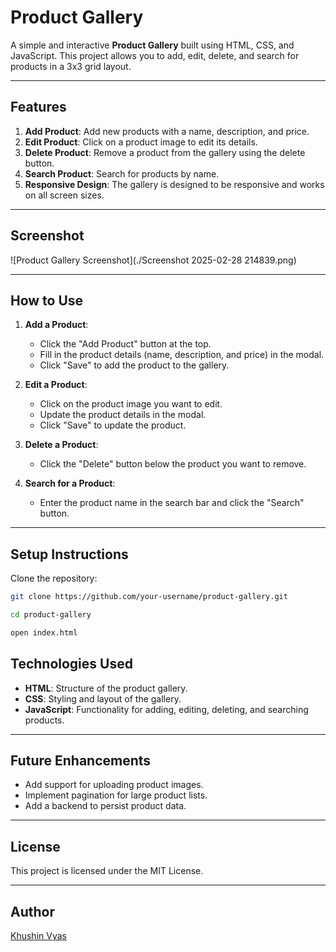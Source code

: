 # Product Gallery

A simple and interactive **Product Gallery** built using HTML, CSS, and JavaScript. This project allows you to add, edit, delete, and search for products in a 3x3 grid layout.

---

## Features

1. **Add Product**: Add new products with a name, description, and price.
2. **Edit Product**: Click on a product image to edit its details.
3. **Delete Product**: Remove a product from the gallery using the delete button.
4. **Search Product**: Search for products by name.
5. **Responsive Design**: The gallery is designed to be responsive and works on all screen sizes.

---

## Screenshot

<!-- Add your project screenshot here -->
![Product Gallery Screenshot](./Screenshot 2025-02-28 214839.png)

---

## How to Use

1. **Add a Product**:
   - Click the "Add Product" button at the top.
   - Fill in the product details (name, description, and price) in the modal.
   - Click "Save" to add the product to the gallery.

2. **Edit a Product**:
   - Click on the product image you want to edit.
   - Update the product details in the modal.
   - Click "Save" to update the product.

3. **Delete a Product**:
   - Click the "Delete" button below the product you want to remove.

4. **Search for a Product**:
   - Enter the product name in the search bar and click the "Search" button.

---

## Setup Instructions

 Clone the repository:
   ```bash
   git clone https://github.com/your-username/product-gallery.git

   cd product-gallery

   open index.html
   ```
## Technologies Used

- **HTML**: Structure of the product gallery.
- **CSS**: Styling and layout of the gallery.
- **JavaScript**: Functionality for adding, editing, deleting, and searching products.

---

## Future Enhancements

- Add support for uploading product images.
- Implement pagination for large product lists.
- Add a backend to persist product data.

---

## License

This project is licensed under the MIT License.

---

## Author

[Khushin Vyas](https://github.com/khushinvyas)
